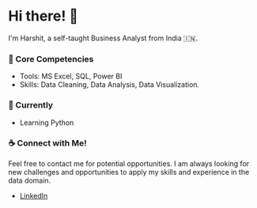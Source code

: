# Hi there! 👋

I'm Harshit, a self-taught Business Analyst from India :india:.

### :rocket: Core Competencies

* Tools: MS Excel, SQL, Power BI
* Skills: Data Cleaning, Data Analysis, Data Visualization.

 ### 🌱 Currently  
 
 * Learning Python

### :coffee: Connect with Me!

Feel free to contact me for potential opportunities. I am always looking for new challenges and opportunities to apply my skills and experience in the data domain.

* [LinkedIn](https://www.linkedin.com/in/harshitt-gahlaut/)


